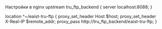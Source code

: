 

Настройки в nginx
upstream tru_ftp_backend {
	server localhost:8088;
}

location ^~/eaist-tru-ftp { 
	proxy_set_header Host $host; 
	proxy_set_header X-Real-IP $remote_addr; 
	proxy_pass http://tru_ftp_backend/eaist-tru-ftp; 
}
